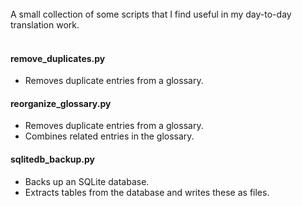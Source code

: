 <br>
A small collection of some scripts that I find useful in my day-to-day translation work.
<br><br>

#### remove_duplicates.py
- Removes duplicate entries from a glossary.

#### reorganize_glossary.py
- Removes duplicate entries from a glossary.
- Combines related entries in the glossary.

#### sqlitedb_backup.py
- Backs up an SQLite database. 
- Extracts tables from the database and writes these as files.
